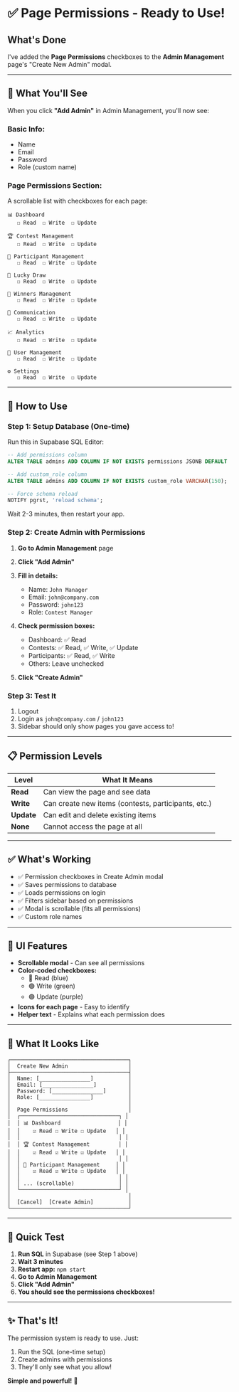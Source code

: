 # ✅ Page Permissions - Ready to Use!

## What's Done

I've added the **Page Permissions** checkboxes to the **Admin Management** page's "Create New Admin" modal.

---

## 🎯 What You'll See

When you click **"Add Admin"** in Admin Management, you'll now see:

### Basic Info:
- Name
- Email
- Password
- Role (custom name)

### Page Permissions Section:
A scrollable list with checkboxes for each page:

```
📊 Dashboard
   ☐ Read  ☐ Write  ☐ Update

🏆 Contest Management
   ☐ Read  ☐ Write  ☐ Update

👥 Participant Management
   ☐ Read  ☐ Write  ☐ Update

🎲 Lucky Draw
   ☐ Read  ☐ Write  ☐ Update

🏅 Winners Management
   ☐ Read  ☐ Write  ☐ Update

💬 Communication
   ☐ Read  ☐ Write  ☐ Update

📈 Analytics
   ☐ Read  ☐ Write  ☐ Update

👤 User Management
   ☐ Read  ☐ Write  ☐ Update

⚙️ Settings
   ☐ Read  ☐ Write  ☐ Update
```

---

## 🚀 How to Use

### Step 1: Setup Database (One-time)

Run this in Supabase SQL Editor:

```sql
-- Add permissions column
ALTER TABLE admins ADD COLUMN IF NOT EXISTS permissions JSONB DEFAULT '{}'::jsonb;

-- Add custom_role column
ALTER TABLE admins ADD COLUMN IF NOT EXISTS custom_role VARCHAR(150);

-- Force schema reload
NOTIFY pgrst, 'reload schema';
```

Wait 2-3 minutes, then restart your app.

### Step 2: Create Admin with Permissions

1. **Go to Admin Management** page
2. **Click "Add Admin"**
3. **Fill in details:**
   - Name: `John Manager`
   - Email: `john@company.com`
   - Password: `john123`
   - Role: `Contest Manager`

4. **Check permission boxes:**
   - Dashboard: ✅ Read
   - Contests: ✅ Read, ✅ Write, ✅ Update
   - Participants: ✅ Read, ✅ Write
   - Others: Leave unchecked

5. **Click "Create Admin"**

### Step 3: Test It

1. Logout
2. Login as `john@company.com` / `john123`
3. Sidebar should only show pages you gave access to!

---

## 📋 Permission Levels

| Level | What It Means |
|-------|---------------|
| **Read** | Can view the page and see data |
| **Write** | Can create new items (contests, participants, etc.) |
| **Update** | Can edit and delete existing items |
| **None** | Cannot access the page at all |

---

## ✅ What's Working

- ✅ Permission checkboxes in Create Admin modal
- ✅ Saves permissions to database
- ✅ Loads permissions on login
- ✅ Filters sidebar based on permissions
- ✅ Modal is scrollable (fits all permissions)
- ✅ Custom role names

---

## 🎨 UI Features

- **Scrollable modal** - Can see all permissions
- **Color-coded checkboxes:**
  - 🔵 Read (blue)
  - 🟢 Write (green)
  - 🟣 Update (purple)
- **Icons for each page** - Easy to identify
- **Helper text** - Explains what each permission does

---

## 📸 What It Looks Like

```
┌─────────────────────────────────────┐
│  Create New Admin                   │
├─────────────────────────────────────┤
│  Name: [________________]           │
│  Email: [________________]          │
│  Password: [________________]       │
│  Role: [________________]           │
│                                     │
│  Page Permissions                   │
│  ┌───────────────────────────────┐ │
│  │ 📊 Dashboard                  │ │
│  │    ☑ Read ☐ Write ☐ Update   │ │
│  │                               │ │
│  │ 🏆 Contest Management         │ │
│  │    ☑ Read ☑ Write ☑ Update   │ │
│  │                               │ │
│  │ 👥 Participant Management     │ │
│  │    ☑ Read ☑ Write ☐ Update   │ │
│  │                               │ │
│  │ ... (scrollable)              │ │
│  └───────────────────────────────┘ │
│                                     │
│  [Cancel]  [Create Admin]           │
└─────────────────────────────────────┘
```

---

## 🧪 Quick Test

1. **Run SQL** in Supabase (see Step 1 above)
2. **Wait 3 minutes**
3. **Restart app:** `npm start`
4. **Go to Admin Management**
5. **Click "Add Admin"**
6. **You should see the permissions checkboxes!**

---

## ✨ That's It!

The permission system is ready to use. Just:
1. Run the SQL (one-time setup)
2. Create admins with permissions
3. They'll only see what you allow!

**Simple and powerful!** 🎉
